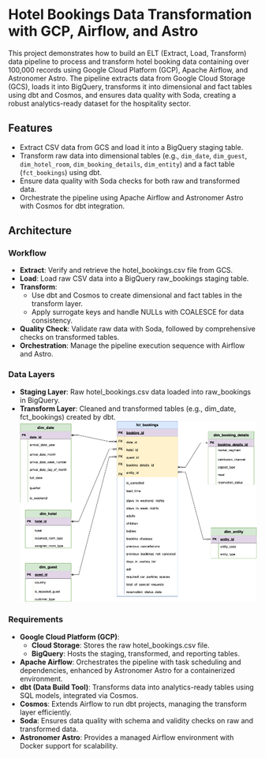 # Hotel Bookings Data Transformation with GCP, Airflow, and Astro

This project demonstrates how to build an ELT (Extract, Load, Transform) data pipeline to process and transform hotel booking data containing over 100,000 records using Google Cloud Platform (GCP), Apache Airflow, and Astronomer Astro. The pipeline extracts data from Google Cloud Storage (GCS), loads it into BigQuery, transforms it into dimensional and fact tables using dbt and Cosmos, and ensures data quality with Soda, creating a robust analytics-ready dataset for the hospitality sector.

## Features

- Extract CSV data from GCS and load it into a BigQuery staging table.
- Transform raw data into dimensional tables (e.g., `dim_date`, `dim_guest`, `dim_hotel_room`, `dim_booking_details`, `dim_entity`) and a fact table (`fct_bookings`) using dbt.
- Ensure data quality with Soda checks for both raw and transformed data.
- Orchestrate the pipeline using Apache Airflow and Astronomer Astro with Cosmos for dbt integration.

## Architecture

### Workflow

- **Extract**: Verify and retrieve the hotel_bookings.csv file from GCS.
- **Load**: Load raw CSV data into a BigQuery raw_bookings staging table.
- **Transform**:
  - Use dbt and Cosmos to create dimensional and fact tables in the transform layer.
  - Apply surrogate keys and handle NULLs with COALESCE for data consistency.
- **Quality Check**: Validate raw data with Soda, followed by comprehensive checks on transformed tables.
- **Orchestration**: Manage the pipeline execution sequence with Airflow and Astro.

### Data Layers

- **Staging Layer**: Raw hotel_bookings.csv data loaded into raw_bookings in BigQuery.
- **Transform Layer**: Cleaned and transformed tables (e.g., dim_date, fct_bookings) created by dbt.
  ![Hotel_star_schema.png](Hotel_star_schema.png)

### **Requirements**

- **Google Cloud Platform (GCP)**:
  - **Cloud Storage**: Stores the raw hotel_bookings.csv file.
  - **BigQuery**: Hosts the staging, transformed, and reporting tables.
- **Apache Airflow**: Orchestrates the pipeline with task scheduling and dependencies, enhanced by Astronomer Astro for a containerized environment.
- **dbt (Data Build Tool)**: Transforms data into analytics-ready tables using SQL models, integrated via Cosmos.
- **Cosmos**: Extends Airflow to run dbt projects, managing the transform layer efficiently.
- **Soda**: Ensures data quality with schema and validity checks on raw and transformed data.
- **Astronomer Astro**: Provides a managed Airflow environment with Docker support for scalability.
